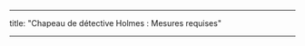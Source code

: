 - - -
title: "Chapeau de détective Holmes : Mesures requises"
- - -

<PatternMeasurements pattern='holmes' />
